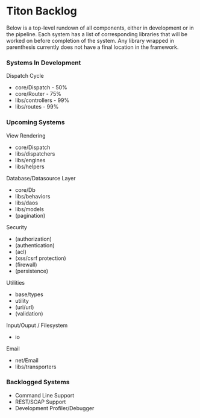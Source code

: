 # Titon Backlog #

Below is a top-level rundown of all components, either in development or in the pipeline.
Each system has a list of corresponding libraries that will be worked on before completion of the system.
Any library wrapped in parenthesis currently does not have a final location in the framework.

### Systems In Development ###

Dispatch Cycle

* core/Dispatch - 50%
* core/Router - 75%
* libs/controllers - 99%
* libs/routes - 99%

### Upcoming Systems ###

View Rendering

* core/Dispatch
* libs/dispatchers
* libs/engines
* libs/helpers

Database/Datasource Layer

* core/Db
* libs/behaviors
* libs/daos
* libs/models
* (pagination)

Security

* (authorization)
* (authentication)
* (acl)
* (xss/csrf protection)
* (firewall)
* (persistence)

Utilities

* base/types
* utility
* (uri/url)
* (validation)

Input/Ouput / Filesystem

* io

Email

* net/Email
* libs/transporters

### Backlogged Systems ###

* Command Line Support
* REST/SOAP Support
* Development Profiler/Debugger